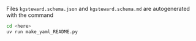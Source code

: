 Files `kgsteward.schema.json` and `kgsteward.schema.md` are autogenerated with the command 

```sh
cd <here>
uv run make_yaml_README.py
```

